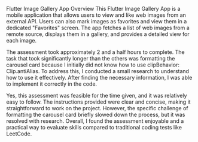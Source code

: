 Flutter Image Gallery App
Overview
This Flutter Image Gallery App is a mobile application that allows users to view and like web images from an external API. Users can also mark images as favorites and view them in a dedicated "Favorites" screen. The app fetches a list of web images from a remote source, displays them in a gallery, and provides a detailed view for each image.

The assessment took approximately 2 and a half hours to complete. The task that took significantly longer than the others was formatting the carousel card because I initially did not know how to use clipBehavior: Clip.antiAlias. To address this, I conducted a small research to understand how to use it effectively. After finding the necessary information, I was able to implement it correctly in the code.

Yes, this assessment was feasible for the time given, and it was relatively easy to follow. The instructions provided were clear and concise, making it straightforward to work on the project. However, the specific challenge of formatting the carousel card briefly slowed down the process, but it was resolved with research. Overall, I found the assessment enjoyable and a practical way to evaluate skills compared to traditional coding tests like LeetCode.
